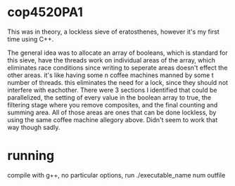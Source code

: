 # cop4520PA1
This was in theory, a lockless sieve of eratosthenes, however it's my first time using C++. 

The general idea was to allocate an array of booleans, which is standard for this sieve, have the threads work on individual areas of the array, which eliminates race conditions since writing to seperate areas doesn't effect the other areas. it's like having some n coffee machines manned by some t number of threads. this eliminates the need for a lock, since they should not interfere with eachother. There were 3 sections I identified that could be parallelized, the setting of every value in the boolean array to true, the filtering stage where you remove composites, and the final counting and summing area. All  of those areas are ones that can be done lockless, by using the same coffee machine allegory above. Didn't seem to work that way though sadly.

# running
compile with g++, no particular options, run ./executable_name num outfile

